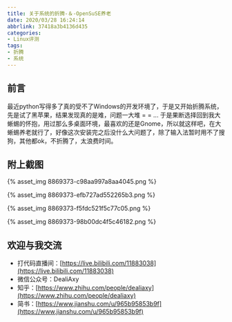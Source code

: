 ```yaml
---
title: 关于系统的折腾-＆-OpenSuSE养老
date: 2020/03/28 16:24:14
abbrlink: 37418a3b4136d435
categories:
- Linux评测
tags:
- 折腾
- 系统
---
```

## 前言
最近python写得多了真的受不了Windows的开发环境了，于是又开始折腾系统，先是试了黑苹果，结果发现真的是难，问题一大堆 = = ... 
于是果断选择回到我大蜥蜴的怀抱，用过那么多桌面环境，最喜欢的还是Gnome，所以就这样吧，在大蜥蜴养老就行了，好像这次安装完之后没什么大问题了，除了输入法暂时用不了搜狗，其他都ok，不折腾了，太浪费时间。


## 附上截图

{% asset_img 8869373-c98aa997a8aa4045.png %}


{% asset_img 8869373-efb727ad552265b3.png %}


{% asset_img 8869373-f5fdc521f5c77c05.png %}

{% asset_img 8869373-98b00dc4f5c46182.png %}

## 欢迎与我交流
- 打代码直播间：[https://live.bilibili.com/11883038](https://live.bilibili.com/11883038)
- 微信公众号：DealiAxy
- 知乎：[https://www.zhihu.com/people/dealiaxy](https://www.zhihu.com/people/dealiaxy)
- 简书：[https://www.jianshu.com/u/965b95853b9f](https://www.jianshu.com/u/965b95853b9f)
